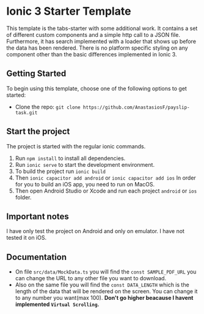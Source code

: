 # Ionic 3 Starter Template

This template is the tabs-starter with some additional work. It contains a set of different custom components and a simple http call to a JSON file.
Furthermore, it has search implemented with a loader that shows up before the data has been rendered.
There is no platform specific styling on any component other than the basic differences implemented in Ionic 3.

## Getting Started

To begin using this template, choose one of the following options to get started:
* Clone the repo: `git clone https://github.com/AnastasiosF/payslip-task.git`



## Start the project
The project is started with the regular ionic commands.

1. Run `npm install` to install all dependencies.
2. Run `ionic serve` to start the development environment.
3. To build the project run `ionic build`
4. Then `ionic capacitor add android` or `ionic capacitor add ios` In order for you to build an iOS app, you need to run on MacOS.
5. Then open Android Studio or Xcode and run each project `android` or `ios` folder.


## Important notes
I have only test the project on Android and only on emulator. I have not tested it on iOS.


## Documentation
* On file `src/data/MockData.ts` you will find the `const SAMPLE_PDF_URL` you can change the URL to any other file you want to download.
* Also on the same file you will find the `const DATA_LENGTH` which is the length of the data that will be rendered on the screen. 
You can change it to any number you want(max 100). **Don't go higher beacause I havent implemented `Virtual Scrolling`.**

